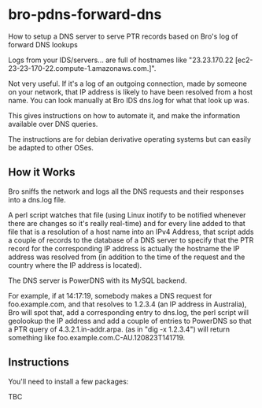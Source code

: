 bro-pdns-forward-dns
====================

How to setup a DNS server to serve PTR records based on Bro's log of forward DNS lookups

Logs from your IDS/servers... are full of hostnames like "23.23.170.22 [ec2-23-23-170-22.compute-1.amazonaws.com.]".

Not very useful. If it's a log of an outgoing connection, made by someone on your network, that IP address is likely
to have been resolved from a host name. You can look manually at Bro IDS dns.log for what that look up was.

This gives instructions on how to automate it, and make the information available over DNS queries.

The instructions are for debian derivative operating systems but can easily be adapted to other OSes.

How it Works
------------

Bro sniffs the network and logs all the DNS requests and their responses into a dns.log file.

A perl script watches that file (using Linux inotify to be notified whenever there are changes so it's
really real-time) and for every line added to that file that is a resolution of a host name into an
IPv4 Address, that script adds a couple of records to the database of a DNS server to specify that
the PTR record for the corresponding IP address is actually the hostname the IP address was resolved from
(in addition to the time of the request and the country where the IP address is located).

The DNS server is PowerDNS with its MySQL backend.

For example, if at 14:17:19, somebody makes a DNS request for foo.example.com, and that resolves to 1.2.3.4
(an IP address in Australia), Bro will spot that, add a corresponding entry to dns.log, the perl script will
geolookup the IP address and add a couple of entries to PowerDNS so that a PTR query of 4.3.2.1.in-addr.arpa.
(as in "dig -x 1.2.3.4") will return something like foo.example.com.C-AU.120823T141719.

Instructions
------------

You'll need to install a few packages:

TBC